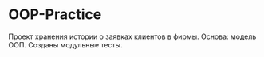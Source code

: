 # OOP-Practice
Проект хранения истории о заявках клиентов в фирмы. Основа: модель ООП. Созданы модульные тесты.
